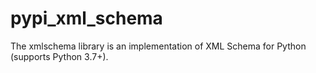 # pypi_xml_schema
The xmlschema library is an implementation of XML Schema for Python (supports Python 3.7+).
